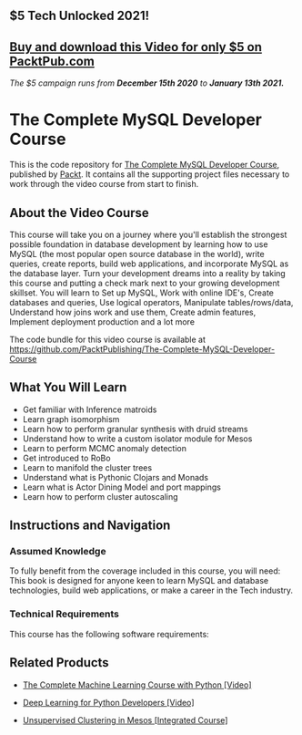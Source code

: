 ## $5 Tech Unlocked 2021!
[Buy and download this Video for only $5 on PacktPub.com](https://www.packtpub.com/product/the-complete-mysql-developer-course-video/9781789953053)
-----
*The $5 campaign         runs from __December 15th 2020__ to __January 13th 2021.__*

# The Complete MySQL Developer Course
This is the code repository for [The Complete MySQL Developer Course](https://www.packtpub.com/application-development/unsupervised-clustering-mesos-integrated-course?utm_source=github&utm_medium=repository&utm_campaign=9781788479677), published by [Packt](https://www.packtpub.com/?utm_source=github). It contains all the supporting project files necessary to work through the video course from start to finish.
## About the Video Course
This course will take you on a journey where you'll establish the strongest possible foundation in database development by learning how to use MySQL (the most popular open source database in the world), write queries, create reports, build web applications, and incorporate MySQL as the database layer. Turn your development dreams into a reality by taking this course and putting a check mark next to your growing development skillset. You will learn to Set up MySQL, Work with online IDE's, Create databases and queries, Use logical operators, Manipulate tables/rows/data, Understand how joins work and use them, Create admin features, Implement deployment production and a lot more

The code bundle for this video course is available at https://github.com/PacktPublishing/The-Complete-MySQL-Developer-Course

<H2>What You Will Learn</H2>
<DIV class=book-info-will-learn-text>
<UL>
<LI>Get familiar with Inference matroids 
<LI>Learn graph isomorphism 
<LI>Learn how to perform granular synthesis with druid streams 
<LI>Understand how to write a custom isolator module for Mesos 
<LI>Learn to perform MCMC anomaly detection 
<LI>Get introduced to RoBo 
<LI>Learn to manifold the cluster trees 
<LI>Understand what is Pythonic Clojars and Monads 
<LI>Learn what is Actor Dining Model and port mappings 
<LI>Learn how to perform cluster autoscaling </LI></UL></DIV>

## Instructions and Navigation
### Assumed Knowledge
To fully benefit from the coverage included in this course, you will need:<br/>
This book is designed for anyone keen to learn MySQL and database technologies, build web applications, or make a career in the Tech industry.
### Technical Requirements
This course has the following software requirements:<br/>
   

## Related Products
* [The Complete Machine Learning Course with Python [Video]](https://www.packtpub.com/application-development/unsupervised-clustering-mesos-integrated-course?utm_source=github&utm_medium=repository&utm_campaign=9781788479677)

* [Deep Learning for Python Developers [Video]](https://www.packtpub.com/application-development/unsupervised-clustering-mesos-integrated-course?utm_source=github&utm_medium=repository&utm_campaign=9781788479677)

* [Unsupervised Clustering in Mesos [Integrated Course]](https://www.packtpub.com/application-development/unsupervised-clustering-mesos-integrated-course?utm_source=github&utm_medium=repository&utm_campaign=9781788479677)

